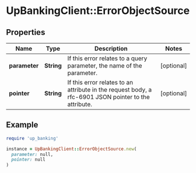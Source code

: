 # UpBankingClient::ErrorObjectSource

## Properties

| Name | Type | Description | Notes |
| ---- | ---- | ----------- | ----- |
| **parameter** | **String** | If this error relates to a query parameter, the name of the parameter.  | [optional] |
| **pointer** | **String** | If this error relates to an attribute in the request body, a rfc-6901 JSON pointer to the attribute.  | [optional] |

## Example

```ruby
require 'up_banking'

instance = UpBankingClient::ErrorObjectSource.new(
  parameter: null,
  pointer: null
)
```

